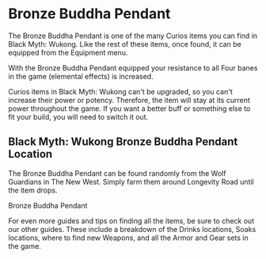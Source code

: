 # Bronze Buddha Pendant

The Bronze Buddha Pendant is one of the many Curios items you can find in Black Myth: Wukong. Like the rest of these items, once found, it can be equipped from the Equipment menu. 

With the Bronze Buddha Pendant equipped your resistance to all Four banes in the game (elemental effects) is increased. 

Curios items in Black Myth: Wukong can't be upgraded, so you can't increase their power or potency. Therefore, the item will stay at its current power throughout the game. If you want a better buff or something else to fit your build, you will need to switch it out. 

## Black Myth: Wukong Bronze Buddha Pendant Location

The Bronze Buddha Pendant can be found randomly from the Wolf Guardians in The New West. Simply farm them around Longevity Road until the item drops. 

Bronze Buddha Pendant

For even more guides and tips on finding all the items, be sure to check out our other guides. These include a breakdown of the Drinks locations, Soaks locations, where to find new Weapons, and all the Armor and Gear sets in the game.